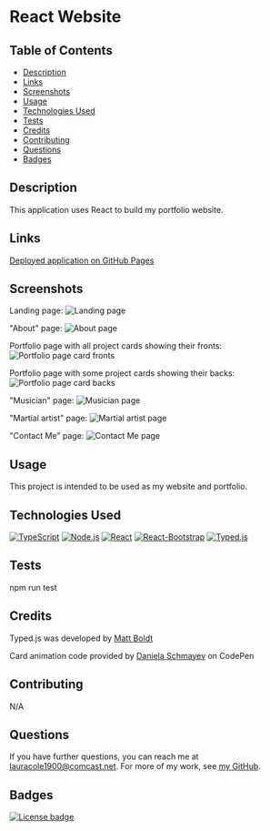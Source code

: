 # React Website

## Table of Contents

* [Description](#description)
* [Links](#links)
* [Screenshots](#screenshots)
* [Usage](#usage)
* [Technologies Used](#technologies-used)
* [Tests](#tests)
* [Credits](#credits)
* [Contributing](#contributing)
* [Questions](#questions)
* [Badges](#badges)

## Description

This application uses React to build my portfolio website.

## Links

[Deployed application on GitHub Pages](https://lauracole1900.github.io/LauraECole)

## Screenshots

Landing page:
![Landing page](assets/rp-landing-page-screenshot.png)

"About" page:
![About page](assets/rp-about-page-screenshot.png)

Portfolio page with all project cards showing their fronts:
![Portfolio page card fronts](assets/rp-portfolio-page-screenshot-all-fronts.png)

Portfolio page with some project cards showing their backs:
![Portfolio page card backs](assets/rp-portfolio-page-screenshot-backs.png)

"Musician" page:
![Musician page](assets/rp-musician-page-screenshot.png)

"Martial artist" page:
![Martial artist page](assets/rp-martial-artist-page-screenshot.png)

"Contact Me" page:
![Contact Me page](assets/rp-contact-page-screenshot.png)

## Usage

This project is intended to be used as my website and portfolio.

## Technologies Used

[![TypeScript](https://img.shields.io/badge/built%20with-TypeScript-007acc)](https://www.typescriptlang.org/) [![Node.js](https://img.shields.io/badge/built%20with-Node.js-3c873a)](https://nodejs.org/en/) [![React](https://img.shields.io/badge/built%20with-React-61dbfb)](https://reactjs.org/) [![React-Bootstrap](https://img.shields.io/badge/built%20with-React%20Bootstrap-61dbfb)](https://react-bootstrap.github.io/) [![Typed.js](https://img.shields.io/badge/built%20with-Typed.js-242424)](https://github.com/mattboldt/typed.js/)

## Tests

npm run test

## Credits

Typed.js was developed by [Matt Boldt](https://github.com/mattboldt/typed.js/)

Card animation code provided by [Daniela Schmayev](https://codepen.io/danishyma) on CodePen

## Contributing

N/A

## Questions

If you have further questions, you can reach me at lauracole1900@comcast.net. For more of my work, see [my GitHub](https://github.com/LauraCole1900).

## Badges

[![License badge](https://img.shields.io/badge/license-MIT-brightgreen)](./LICENSE)